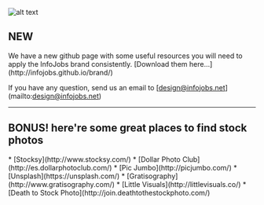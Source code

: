 ![alt text](../master/_header/01-github-header.jpg)

<h2>NEW</h2>
We have a new github page with some useful resources you will need to apply the InfoJobs brand consistently. [Download them here...](http://infojobs.github.io/brand/)

If you have any question, send us an email to [design@infojobs.net] (mailto:design@infojobs.net)

***

<h2>BONUS! here're some great places to find stock photos</h2>
* [Stocksy](http://www.stocksy.com/)
* [Dollar Photo Club](http://es.dollarphotoclub.com/)
* [Pic Jumbo](http://picjumbo.com/)
* [Unsplash](https://unsplash.com/)
* [Gratisography](http://www.gratisography.com/)
* [Little Visuals](http://littlevisuals.co/)
* [Death to Stock Photo](http://join.deathtothestockphoto.com/)




